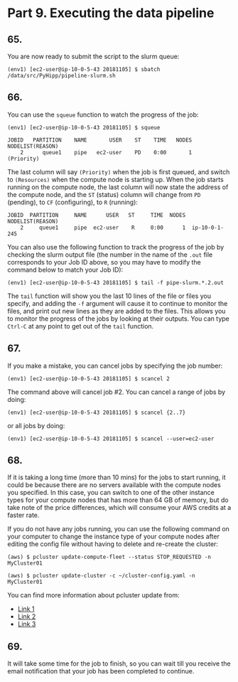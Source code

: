 # Part 9. Executing the data pipeline

## 65.
You are now ready to submit the script to the slurm queue:

```shell
(env1) [ec2-user@ip-10-0-5-43 20181105] $ sbatch /data/src/PyHipp/pipeline-slurm.sh
```

## 66.
You can use the `squeue` function to watch the progress of the job:

```shell
(env1) [ec2-user@ip-10-0-5-43 20181105] $ squeue

JOBID   PARTITION    NAME       USER    ST    TIME   NODES  NODELIST(REASON)
    2      queue1    pipe   ec2-user    PD    0:00       1        (Priority)
```

The last column will say `(Priority)` when the job is first queued, and switch to `(Resources)` when the compute node is starting up. When the job starts running on the compute node, the last column will now state the address of the compute node, and the `ST` (status) column will change from `PD` (pending), to `CF` (configuring), to `R` (running):

```shell
JOBID  PARTITION     NAME      USER   ST     TIME  NODES  NODELIST(REASON)
    2     queue1     pipe  ec2-user    R     0:00      1  ip-10-0-1-245
```

You can also use the following function to track the progress of the job by checking the slurm output file (the number in the name of the `.out` file corresponds to your Job ID above, so you may have to modify the command below to match your Job ID):

```shell
(env1) [ec2-user@ip-10-0-5-43 20181105] $ tail -f pipe-slurm.*.2.out
```

The `tail` function will show you the last 10 lines of the file or files you specify, and adding the `-f` argument will cause it to continue to monitor the files, and print out new lines as they are added to the files. This allows you to monitor the progress of the jobs by looking at their outputs. You can type `Ctrl-C` at any point to get out of the `tail` function.

## 67.
If you make a mistake, you can cancel jobs by specifying the job number:

```shell
(env1) [ec2-user@ip-10-0-5-43 20181105] $ scancel 2
```

The command above will cancel job #2. You can cancel a range of jobs by doing:

```shell
(env1) [ec2-user@ip-10-0-5-43 20181105] $ scancel {2..7}
```

or all jobs by doing:

```shell
(env1) [ec2-user@ip-10-0-5-43 20181105] $ scancel --user=ec2-user
```

## 68.
If it is taking a long time (more than 10 mins) for the jobs to start running, it could be because there are no servers available with the compute nodes you specified. In this case, you can switch to one of the other instance types for your compute nodes that has more than 64 GB of memory, but do take note of the price differences, which will consume your AWS credits at a faster rate.

If you do not have any jobs running, you can use the following command on your computer to change the instance type of your compute nodes after editing the config file without having to delete and re-create the cluster:

```shell
(aws) $ pcluster update-compute-fleet --status STOP_REQUESTED -n MyCluster01

(aws) $ pcluster update-cluster -c ~/cluster-config.yaml -n MyCluster01
```

You can find more information about pcluster update from: 
- [Link 1](https://docs.aws.amazon.com/parallelcluster/latest/ug/using-pcluster-update-cluster-v3.html)
- [Link 2](https://docs.aws.amazon.com/parallelcluster/latest/ug/pcluster.update-compute-fleet-v3.html)
- [Link 3](https://docs.aws.amazon.com/parallelcluster/latest/ug/pcluster.update-cluster-v3.html)

## 69.
It will take some time for the job to finish, so you can wait till you receive the email notification that your job has been completed to continue. 
